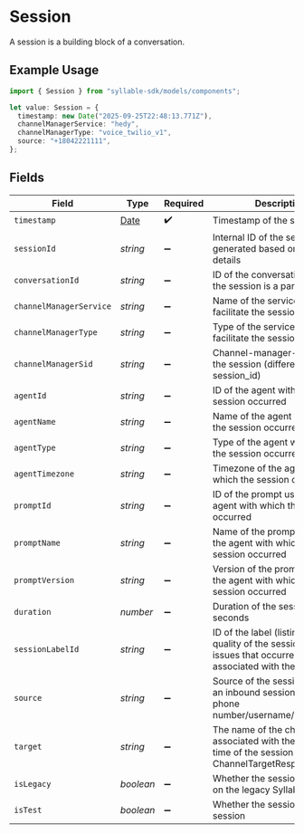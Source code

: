 # Session

A session is a building block of a conversation.

## Example Usage

```typescript
import { Session } from "syllable-sdk/models/components";

let value: Session = {
  timestamp: new Date("2025-09-25T22:48:13.771Z"),
  channelManagerService: "hedy",
  channelManagerType: "voice_twilio_v1",
  source: "+18042221111",
};
```

## Fields

| Field                                                                                                                  | Type                                                                                                                   | Required                                                                                                               | Description                                                                                                            | Example                                                                                                                |
| ---------------------------------------------------------------------------------------------------------------------- | ---------------------------------------------------------------------------------------------------------------------- | ---------------------------------------------------------------------------------------------------------------------- | ---------------------------------------------------------------------------------------------------------------------- | ---------------------------------------------------------------------------------------------------------------------- |
| `timestamp`                                                                                                            | [Date](https://developer.mozilla.org/en-US/docs/Web/JavaScript/Reference/Global_Objects/Date)                          | :heavy_check_mark:                                                                                                     | Timestamp of the session                                                                                               |                                                                                                                        |
| `sessionId`                                                                                                            | *string*                                                                                                               | :heavy_minus_sign:                                                                                                     | Internal ID of the session, generated based on interaction details                                                     |                                                                                                                        |
| `conversationId`                                                                                                       | *string*                                                                                                               | :heavy_minus_sign:                                                                                                     | ID of the conversation of which the session is a part                                                                  |                                                                                                                        |
| `channelManagerService`                                                                                                | *string*                                                                                                               | :heavy_minus_sign:                                                                                                     | Name of the service used to facilitate the session                                                                     | hedy                                                                                                                   |
| `channelManagerType`                                                                                                   | *string*                                                                                                               | :heavy_minus_sign:                                                                                                     | Type of the service used to facilitate the session                                                                     | voice_sip_v1                                                                                                           |
| `channelManagerSid`                                                                                                    | *string*                                                                                                               | :heavy_minus_sign:                                                                                                     | Channel-manager-side ID of the session (different from session_id)                                                     |                                                                                                                        |
| `agentId`                                                                                                              | *string*                                                                                                               | :heavy_minus_sign:                                                                                                     | ID of the agent with which the session occurred                                                                        |                                                                                                                        |
| `agentName`                                                                                                            | *string*                                                                                                               | :heavy_minus_sign:                                                                                                     | Name of the agent with which the session occurred                                                                      |                                                                                                                        |
| `agentType`                                                                                                            | *string*                                                                                                               | :heavy_minus_sign:                                                                                                     | Type of the agent with which the session occurred                                                                      |                                                                                                                        |
| `agentTimezone`                                                                                                        | *string*                                                                                                               | :heavy_minus_sign:                                                                                                     | Timezone of the agent with which the session occurred                                                                  |                                                                                                                        |
| `promptId`                                                                                                             | *string*                                                                                                               | :heavy_minus_sign:                                                                                                     | ID of the prompt used by the agent with which the session occurred                                                     |                                                                                                                        |
| `promptName`                                                                                                           | *string*                                                                                                               | :heavy_minus_sign:                                                                                                     | Name of the prompt used by the agent with which the session occurred                                                   |                                                                                                                        |
| `promptVersion`                                                                                                        | *string*                                                                                                               | :heavy_minus_sign:                                                                                                     | Version of the prompt used by the agent with which the session occurred                                                |                                                                                                                        |
| `duration`                                                                                                             | *number*                                                                                                               | :heavy_minus_sign:                                                                                                     | Duration of the session in seconds                                                                                     |                                                                                                                        |
| `sessionLabelId`                                                                                                       | *string*                                                                                                               | :heavy_minus_sign:                                                                                                     | ID of the label (listing the quality of the session and any issues that occurred) associated with the session          |                                                                                                                        |
| `source`                                                                                                               | *string*                                                                                                               | :heavy_minus_sign:                                                                                                     | Source of the session (e.g., for an inbound session, the user's phone number/username/email)                           | +18042221111                                                                                                           |
| `target`                                                                                                               | *string*                                                                                                               | :heavy_minus_sign:                                                                                                     | The name of the channel target associated with the agent at the time of the session (see ChannelTargetResponse.target) |                                                                                                                        |
| `isLegacy`                                                                                                             | *boolean*                                                                                                              | :heavy_minus_sign:                                                                                                     | Whether the session occurred on the legacy Syllable system                                                             |                                                                                                                        |
| `isTest`                                                                                                               | *boolean*                                                                                                              | :heavy_minus_sign:                                                                                                     | Whether the session is a test session                                                                                  |                                                                                                                        |